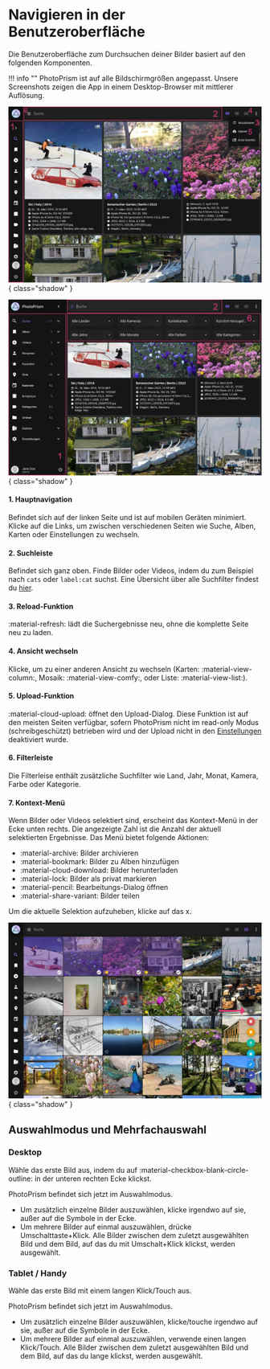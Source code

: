 # Navigieren in der Benutzeroberfläche

Die Benutzeroberfläche zum Durchsuchen deiner Bilder basiert auf den folgenden Komponenten.

!!! info ""
    PhotoPrism ist auf alle Bildschirmgrößen angepasst. Unsere Screenshots zeigen die App in einem Desktop-Browser mit mittlerer Auflösung.

![Screenshot](img/nav1-2503-german.jpg){ class="shadow" }

![Screenshot](img/nav2-2503-german.jpg){ class="shadow" }

#### 1. Hauptnavigation

Befindet sich auf der linken Seite und ist auf mobilen Geräten minimiert. Klicke auf die Links, um zwischen verschiedenen Seiten wie Suche, Alben, Karten oder Einstellungen zu wechseln.

#### 2. Suchleiste

Befindet sich ganz oben. Finde Bilder oder Videos, indem du zum Beispiel nach `cats` oder `label:cat` suchst. Eine Übersicht über alle Suchfilter findest du [hier](organize/search.md).

#### 3. Reload-Funktion

:material-refresh: lädt die Suchergebnisse neu, ohne die komplette Seite neu zu laden.

#### 4. Ansicht wechseln

Klicke, um zu einer anderen Ansicht zu wechseln (Karten: :material-view-column:, Mosaik: :material-view-comfy:, oder Liste: :material-view-list:).

#### 5. Upload-Funktion

:material-cloud-upload: öffnet den Upload-Dialog. Diese Funktion ist auf den meisten Seiten verfügbar, sofern PhotoPrism nicht im read-only Modus (schreibgeschützt) betrieben wird und der Upload nicht in den  [Einstellungen](settings/general.md) deaktiviert wurde.

#### 6. Filterleiste

Die Filterleise enthält zusätzliche Suchfilter wie Land, Jahr, Monat, Kamera, Farbe oder Kategorie.

#### 7. Kontext-Menü

Wenn Bilder oder Videos selektiert sind, erscheint das Kontext-Menü in der Ecke unten rechts. Die angezeigte Zahl ist die Anzahl der aktuell selektierten Ergebnisse. Das Menü bietet folgende Aktionen:

* :material-archive: Bilder archivieren
* :material-bookmark: Bilder zu Alben hinzufügen
* :material-cloud-download: Bilder herunterladen
* :material-lock: Bilder als privat markieren
* :material-pencil: Bearbeitungs-Dialog öffnen
* :material-share-variant: Bilder teilen

Um die aktuelle Selektion aufzuheben, klicke auf das x.

![Screenshot](img/nav3-2503-german.jpg){ class="shadow" }

## Auswahlmodus und Mehrfachauswahl ##

### Desktop ###
Wähle das erste Bild aus, indem du auf :material-checkbox-blank-circle-outline: in der unteren rechten Ecke klickst.

PhotoPrism befindet sich jetzt im Auswahlmodus.

- Um zusätzlich einzelne Bilder auszuwählen, klicke irgendwo auf sie, außer auf die Symbole in der Ecke.
- Um mehrere Bilder auf einmal auszuwählen, drücke Umschalttaste+Klick. Alle Bilder zwischen dem zuletzt ausgewählten Bild und dem Bild, auf das du mit Umschalt+Klick klickst, werden ausgewählt.

### Tablet / Handy ###
Wähle das erste Bild mit einem langen Klick/Touch aus.

PhotoPrism befindet sich jetzt im Auswahlmodus.

- Um zusätzlich einzelne Bilder auszuwählen, klicke/touche irgendwo auf sie, außer auf die Symbole in der Ecke.
- Um mehrere Bilder auf einmal auszuwählen, verwende einen langen Klick/Touch. Alle Bilder zwischen dem zuletzt ausgewählten Bild und dem Bild, auf das du lange klickst, werden ausgewählt.